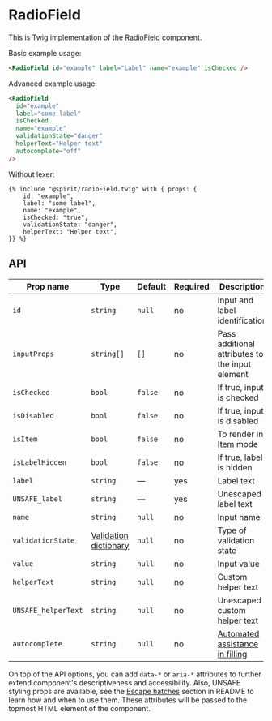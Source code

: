 # RadioField

This is Twig implementation of the [RadioField] component.

Basic example usage:

```html
<RadioField id="example" label="Label" name="example" isChecked />
```

Advanced example usage:

```html
<RadioField
  id="example"
  label="some label"
  isChecked
  name="example"
  validationState="danger"
  helperText="Helper text"
  autocomplete="off"
/>
```

Without lexer:

```twig
{% include "@spirit/radioField.twig" with { props: {
    id: "example",
    label: "some label",
    name: "example",
    isChecked: "true",
    validationState: "danger",
    helperText: "Helper text",
}} %}
```

## API

| Prop name           | Type                                           | Default | Required | Description                                          |
| ------------------- | ---------------------------------------------- | ------- | -------- | ---------------------------------------------------- |
| `id`                | `string`                                       | `null`  | no       | Input and label identification                       |
| `inputProps`        | `string[]`                                     | `[]`    | no       | Pass additional attributes to the input element      |
| `isChecked`         | `bool`                                         | `false` | no       | If true, input is checked                            |
| `isDisabled`        | `bool`                                         | `false` | no       | If true, input is disabled                           |
| `isItem`            | `bool`                                         | `false` | no       | To render in [Item][item] mode                       |
| `isLabelHidden`     | `bool`                                         | `false` | no       | If true, label is hidden                             |
| `label`             | `string`                                       | —       | yes      | Label text                                           |
| `UNSAFE_label`      | `string`                                       | —       | yes      | Unescaped label text                                 |
| `name`              | `string`                                       | `null`  | no       | Input name                                           |
| `validationState`   | [Validation dictionary][dictionary-validation] | `null`  | no       | Type of validation state                             |
| `value`             | `string`                                       | `null`  | no       | Input value                                          |
| `helperText`        | `string`                                       | `null`  | no       | Custom helper text                                   |
| `UNSAFE_helperText` | `string`                                       | `null`  | no       | Unescaped custom helper text                         |
| `autocomplete`      | `string`                                       | `null`  | no       | [Automated assistance in filling][autocomplete-attr] |

On top of the API options, you can add `data-*` or `aria-*` attributes to
further extend component's descriptiveness and accessibility. Also, UNSAFE styling props are available,
see the [Escape hatches][escape-hatches] section in README to learn how and when to use them.
These attributes will be passed to the topmost HTML element of the component.

[radiofield]: https://github.com/lmc-eu/spirit-design-system/tree/main/packages/web/src/scss/components/RadioField
[item]: https://github.com/lmc-eu/spirit-design-system/blob/main/packages/web-twig/src/Resources/components/Item/README.md
[dictionary-validation]: https://github.com/lmc-eu/spirit-design-system/blob/main/docs/DICTIONARIES.md#validation
[autocomplete-attr]: https://developer.mozilla.org/en-US/docs/Web/HTML/Attributes/autocomplete
[escape-hatches]: https://github.com/lmc-eu/spirit-design-system/tree/main/packages/web-twig/README.md#escape-hatches
